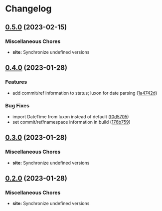# Changelog

## [0.5.0](https://github.com/dsgt-birdclef/birdclef-2023/compare/site-v0.4.0...site-v0.5.0) (2023-02-15)


### Miscellaneous Chores

* **site:** Synchronize undefined versions

## [0.4.0](https://github.com/dsgt-birdclef/birdclef-2023/compare/site-v0.3.0...site-v0.4.0) (2023-01-28)

### Features

- add commit/ref information to status; luxon for date parsing ([1a4742d](https://github.com/dsgt-birdclef/birdclef-2023/commit/1a4742d757bf58507a6fc3f741be5115409e67c0))

### Bug Fixes

- import DateTime from luxon instead of default ([f0d5705](https://github.com/dsgt-birdclef/birdclef-2023/commit/f0d57058cb0ecdd279a756128b4eafcb9c7c1638))
- set commit/ref/namespace information in build ([176b759](https://github.com/dsgt-birdclef/birdclef-2023/commit/176b7598c9f4b52db725d6a4641f10b8bb3a025e))

## [0.3.0](https://github.com/dsgt-birdclef/birdclef-2023/compare/site-v0.2.0...site-v0.3.0) (2023-01-28)

### Miscellaneous Chores

- **site:** Synchronize undefined versions

## [0.2.0](https://github.com/dsgt-birdclef/birdclef-2023/compare/site-v0.1.0...site-v0.2.0) (2023-01-28)

### Miscellaneous Chores

- **site:** Synchronize undefined versions
